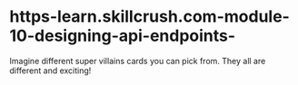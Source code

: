 # https-learn.skillcrush.com-module-10-designing-api-endpoints-
Imagine different super villains cards you can pick from. They all are different and exciting!
